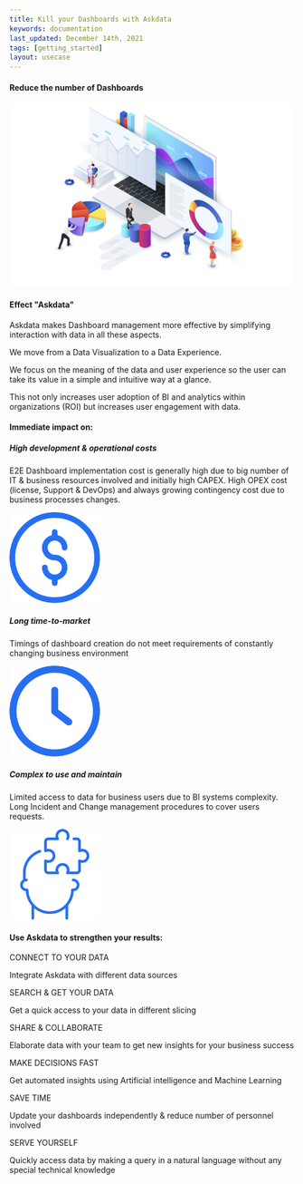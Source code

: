 ```yaml
---
title: Kill your Dashboards with Askdata
keywords: documentation
last_updated: December 14th, 2021
tags: [getting_started]
layout: usecase
---
```


#### Reduce the number of Dashboards

<img src="/media/use-cases/icons/dashboards.png" class="image-doc p-3">

#### Effect "Askdata" 

Askdata makes Dashboard management more effective by simplifying interaction with data in all these aspects. 

We move from a Data Visualization to a Data Experience. 

We focus on the meaning of the data and user experience so the user can take its value in a simple and intuitive way at a glance. 

This not only increases user adoption of BI and analytics within organizations (ROI) but increases user engagement with data.

#### Immediate impact on:

<div class="row">
  <div class="col-sm-4">
    <div class="card">
      <div class="card-body text-center">
        <h5 class="card-title">High development & operational costs</h5>
        <p class="card-text">E2E Dashboard implementation cost is generally high due to big number of IT & business resources involved and initially high CAPEX. High OPEX cost (license, Support & DevOps) and always growing contingency cost due to business processes changes.</p>
         <img src="/media/use-cases/icons/dashboards_1.png" class="card-img" alt="Sales Accuracy" style="max-width:160px">
      </div>
    </div>
  </div>
  <div class="col-sm-4">
    <div class="card">
      <div class="card-body text-center">
        <h5 class="card-title">Long time-to-market</h5>
        <p class="card-text">Timings of dashboard creation do not meet requirements of constantly changing business environment</p>
        <img src="/media/use-cases/icons/dashboards_2.png" class="card-img" alt="Sales Accuracy" style="max-width:160px">
      </div>
    </div>
  </div>
    <div class="col-sm-4">
    <div class="card">
      <div class="card-body text-center">
        <h5 class="card-title">Сomplex to use and maintain</h5>
        <p class="card-text">Limited access to data for business users due to BI systems complexity. Long Incident and Change management procedures to cover users requests.</p>
        <img src="/media/use-cases/icons/dashboards_3.png" class="card-img" alt="Sales Accuracy" style="max-width:160px">
      </div>
    </div>
  </div>
</div>

#### Use Askdata to strengthen your results:

CONNECT TO YOUR DATA

Integrate Askdata with different data sources 

SEARCH & GET YOUR DATA

Get a quick access to your data in different slicing 

SHARE & COLLABORATE

Elaborate data with your team to get new insights for your business success 

MAKE DECISIONS FAST

Get automated insights using Artificial intelligence and Machine Learning

SAVE TIME

Update your dashboards independently & reduce number of personnel involved 

SERVE YOURSELF

Quickly access data by making a query in a natural language without any special technical knowledge 
